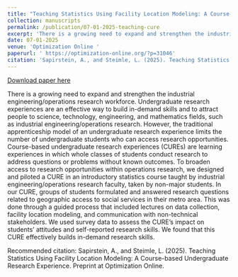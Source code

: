 ```yaml
---
title: "Teaching Statistics Using Facility Location Modeling: A Course-based Undergraduate Research Experience"
collection: manuscripts
permalink: /publication/07-01-2025-teaching-cure
excerpt: 'There is a growing need to expand and strengthen the industrial engineering/operations research workforce. Undergraduate research experiences are an effective way to build in-demand skills and to attract people to science, technology, engineering, and mathematics fields, such as industrial engineering/operations research. However, the traditional apprenticeship model of an undergraduate research experience limits the number of undergraduate students who can access research opportunities. Course-based undergraduate research experiences (CUREs) are learning experiences in which whole classes of students conduct research to address questions or problems without known outcomes. To broaden access to research opportunities within operations research, we designed and piloted a CURE in an introductory statistics course taught by industrial engineering/operations research faculty, taken by non-major students. In our CURE, groups of students formulated and answered research questions related to geographic access to social services in their metro area. This was done through a guided process that included lectures on data collection, facility location modeling, and communication with non-technical stakeholders. We used survey data to assess the CURE’s impact on students’ attitudes and self-reported research skills. We found that this CURE effectively builds in-demand research skills.'
date: 07-01-2025
venue: 'Optimization Online '
paperurl: ' https://optimization-online.org/?p=31046'
citation: 'Sapirstein, A., and Steimle, L. (2025). Teaching Statistics Using Facility Location Modeling: A Course-based Undergraduate Research Experience. Preprint at Optimization Online.'
---
```


<a href=' https://optimization-online.org/?p=31046'>Download paper here</a>

There is a growing need to expand and strengthen the industrial engineering/operations research workforce. Undergraduate research experiences are an effective way to build in-demand skills and to attract people to science, technology, engineering, and mathematics fields, such as industrial engineering/operations research. However, the traditional apprenticeship model of an undergraduate research experience limits the number of undergraduate students who can access research opportunities. Course-based undergraduate research experiences (CUREs) are learning experiences in which whole classes of students conduct research to address questions or problems without known outcomes. To broaden access to research opportunities within operations research, we designed and piloted a CURE in an introductory statistics course taught by industrial engineering/operations research faculty, taken by non-major students. In our CURE, groups of students formulated and answered research questions related to geographic access to social services in their metro area. This was done through a guided process that included lectures on data collection, facility location modeling, and communication with non-technical stakeholders. We used survey data to assess the CURE’s impact on students’ attitudes and self-reported research skills. We found that this CURE effectively builds in-demand research skills.

Recommended citation: Sapirstein, A., and Steimle, L. (2025). Teaching Statistics Using Facility Location Modeling: A Course-based Undergraduate Research Experience. Preprint at Optimization Online.